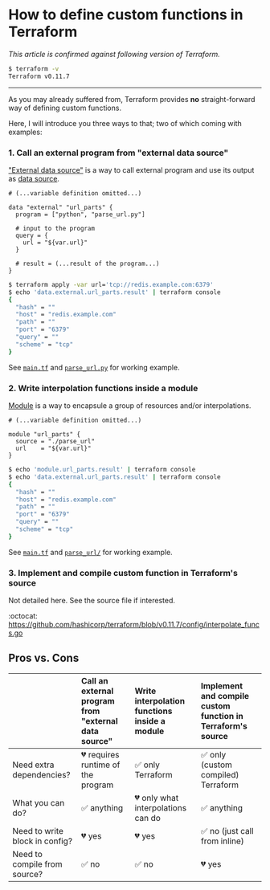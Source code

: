 # How to define custom functions in Terraform

*This article is confirmed against following version of Terraform.*

```bash
$ terraform -v
Terraform v0.11.7
```

---

As you may already suffered from, Terraform provides **no** straight-forward way of defining custom functions.

Here, I will introduce you three ways to that; two of which coming with examples:

### 1. Call an external program from "external data source"

["External data source"](https://www.terraform.io/docs/providers/external/data_source.html) is a way to call external program and use its output as [data source](https://www.terraform.io/docs/configuration/data-sources.html).

```hcl
# (...variable definition omitted...)

data "external" "url_parts" {
  program = ["python", "parse_url.py"]

  # input to the program
  query = {
    url = "${var.url}"
  }
  
  # result = (...result of the program...)
}
```

```bash
$ terraform apply -var url='tcp://redis.example.com:6379'
$ echo 'data.external.url_parts.result' | terraform console
{
  "hash" = ""
  "host" = "redis.example.com"
  "path" = ""
  "port" = "6379"
  "query" = ""
  "scheme" = "tcp"
}
```

See [`main.tf`](main.tf) and [`parse_url.py`](parse_url.py) for working example.

### 2. Write interpolation functions inside a module

[Module](https://www.terraform.io/docs/configuration/modules.html) is a way to encapsule a group of resources and/or interpolations.

```hcl
# (...variable definition omitted...)

module "url_parts" {
  source = "./parse_url"
  url    = "${var.url}"
}
```

```bash
$ echo 'module.url_parts.result' | terraform console
$ echo 'data.external.url_parts.result' | terraform console
{
  "hash" = ""
  "host" = "redis.example.com"
  "path" = ""
  "port" = "6379"
  "query" = ""
  "scheme" = "tcp"
}
```

See [`main.tf`](main.tf) and [`parse_url/`](parse_url/) for working example.

### 3. Implement and compile custom function in Terraform's source

Not detailed here. See the source file if interested.

:octocat: https://github.com/hashicorp/terraform/blob/v0.11.7/config/interpolate_funcs.go

## Pros vs. Cons

|                                 | Call an external program from "external data source"  | Write interpolation functions inside a module   | Implement and compile custom function in Terraform's source |
|:--------------------------------|:------------------------------------------------------|:------------------------------------------------|:------------------------------------------------------------|
| Need extra dependencies?        | :broken_heart: requires runtime of the program        | :white_check_mark: only Terraform               | :white_check_mark: only (custom compiled) Terraform         |
| What you can do?                | :white_check_mark: anything                           | :broken_heart: only what interpolations can do  | :white_check_mark: anything                                 |
| Need to write block in config?  | :broken_heart: yes                                    | :broken_heart: yes                              | :white_check_mark: no (just call from inline)               |
| Need to compile from source?    | :white_check_mark: no                                 | :white_check_mark: no                           | :broken_heart: yes                                          |

